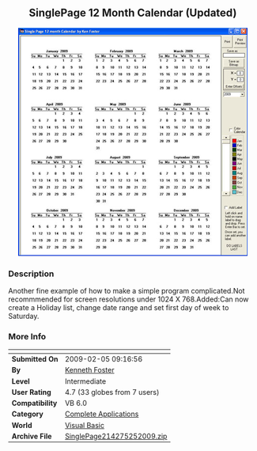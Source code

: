 ﻿<div align="center">

## SinglePage 12 Month Calendar \(Updated\)

<img src="PIC20091161318588497.jpg">
</div>

### Description

Another fine example of how to make a simple program complicated.Not recommmended for screen resolutions under 1024 X 768.Added:Can now create a Holiday list, change date range and set first day of week to Saturday.
 
### More Info
 


<span>             |<span>
---                |---
**Submitted On**   |2009-02-05 09:16:56
**By**             |[Kenneth Foster](https://github.com/Planet-Source-Code/PSCIndex/blob/master/ByAuthor/kenneth-foster.md)
**Level**          |Intermediate
**User Rating**    |4.7 (33 globes from 7 users)
**Compatibility**  |VB 6\.0
**Category**       |[Complete Applications](https://github.com/Planet-Source-Code/PSCIndex/blob/master/ByCategory/complete-applications__1-27.md)
**World**          |[Visual Basic](https://github.com/Planet-Source-Code/PSCIndex/blob/master/ByWorld/visual-basic.md)
**Archive File**   |[SinglePage214275252009\.zip](https://github.com/Planet-Source-Code/kenneth-foster-singlepage-12-month-calendar-updated__1-71646/archive/master.zip)








